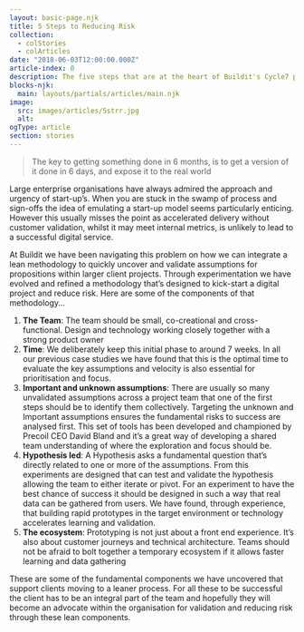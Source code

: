 ```yaml
---
layout: basic-page.njk
title: 5 Steps to Reducing Risk
collection:
  - colStories
  - colArticles
date: "2018-06-03T12:00:00.000Z"
article-index: 0
description: The five steps that are at the heart of Buildit's Cycle7 process
blocks-njk:
  main: layouts/partials/articles/main.njk
image:
  src: images/articles/5strr.jpg
  alt: 
ogType: article
section: stories
---
```

>The key to getting something done in 6 months, is to get a version of it done in 6 days, and expose it to the real world
<!-- via [John Cutler](https://twitter.com/johncutlefish/status/1134917251335954433) -->

Large enterprise organisations have always admired the approach and urgency of start-up’s. When you are stuck in the swamp of process and sign-offs the idea of emulating a start-up model seems particularly enticing. However this usually misses the point as accelerated delivery without customer validation, whilst it may meet internal metrics, is unlikely to lead to a successful digital service.

At Buildit we have been navigating this problem on how we can integrate a lean methodology to quickly uncover and validate assumptions for propositions within larger client projects. Through experimentation we have evolved and refined a methodology that’s designed to kick-start a digital project and reduce risk. Here are some of the components of that methodology…

1. **The Team**: The team should be small, co-creational and cross-functional. Design and technology working closely together with a strong product owner
2. **Time**: We deliberately keep this initial phase to around 7 weeks. In all our previous case studies we have found that this is the optimal time to evaluate the key assumptions and velocity is also essential for prioritisation and focus.
3. **Important and unknown assumptions**: There are usually so many unvalidated assumptions across a project team that one of the first steps should be to identify them collectively. Targeting the unknown and Important assumptions ensures the fundamental risks to success are analysed first. This set of tools has been developed and championed by Precoil CEO David Bland and it’s a great way of developing a shared team understanding of where the exploration and focus should be.
4. **Hypothesis led**: A Hypothesis asks a fundamental question that’s directly related to one or more of the assumptions. From this experiments are designed that can test and validate the hypothesis allowing the team to either iterate or pivot. For an experiment to have the best chance of success it should be designed in such a way that real data can be gathered from users. We have found, through experience, that building rapid prototypes in the target environment or technology accelerates learning and validation.
5. **The ecosystem**: Prototyping is not just about a front end experience. It’s also about customer journeys and technical architecture. Teams should not be afraid to bolt together a temporary ecosystem if it allows faster learning and data gathering

These are some of the fundamental components we have uncovered that support clients moving to a leaner process. For all these to be successful the client has to be an integral part of the team and hopefully they will become an advocate within the organisation for validation and reducing risk through these lean components.

<!-- Photo credit: https://unsplash.com/photos/7_kRuX1hSXM -->